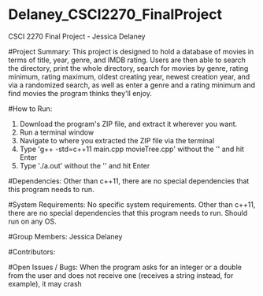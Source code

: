 # Delaney_CSCI2270_FinalProject
CSCI 2270 Final Project - Jessica Delaney

#Project Summary: 
This project is designed to hold a database of movies in terms of title, 
year, genre, and IMDB rating. Users are then able to search the directory, 
print the whole directory, search for movies by genre, rating minimum, 
rating maximum, oldest creating year, newest creation year, and via a 
randomized search, as well as enter a genre and a rating minimum and 
find movies the program thinks they'll enjoy.

#How to Run: 
1. Download the program's ZIP file, and extract it wherever you want.
2. Run a terminal window
3. Navigate to where you extracted the ZIP file via the terminal
4. Type 'g++ -std=c++11 main.cpp movieTree.cpp' without the '' and hit Enter
5. Type './a.out' without the '' and hit Enter

#Dependencies: 
Other than c++11, there are no special dependencies that this program
needs to run.

#System Requirements:
No specific system requirements. Other than c++11, there are no special
dependencies that this program needs to run. Should run on any OS.


#Group Members: 
Jessica Delaney

#Contributors: 


#Open Issues / Bugs: 
When the program asks for an integer or a double from the user and does not
receive one (receives a string instead, for example), it may crash
